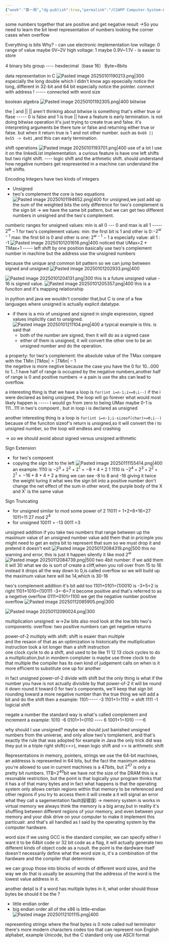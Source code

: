 ```yaml
---
{"week":"第一周","dg-publish":true,"permalink":"/CSAPP Computer-System-A-Program-Perspective/Lecture 02 03 Bits, Bytes, and Integer/","dgPassFrontmatter":true,"noteIcon":"","created":"2024-12-24T20:46:25.253+08:00","updated":"2025-03-30T14:39:45.032+08:00"}
---
```



some numbers together that are positive and get negative result
->So you need to learn the bit level representation of numbers
looking the corner cases when overflow

Everything is bits
Why?
	- can use electronic implementation
		low voltage: 0   range of value  maybe 0V~2V
		high voltage: 1 maybe 0.9V~1.1V
	- is easier to store

4 binary bits group ---- hexdecimal（base 16）
Byte=8bits

data representation
	in C
	![Pasted image 20250101190213.png|300](/img/user/accessory/Pasted%20image%2020250101190213.png)
	especially the long double which I didn't know ago
	epsecially notice the long, different in 32-bit and 64 bit
	especially notice the pointer.   connect with address ! -----  connected with word size

boolean algebra
	![Pasted image 20250101192305.png|400](/img/user/accessory/Pasted%20image%2020250101192305.png)
	biitwise

 the | and ||
	 || aren't thinking about bitwise
	 is something that's either true or flase ----- 0 is false and 1 is  true
	 || have a feature is early termination.
is not doing bitwise operation it's just trying to create true and false. it's interpreting arguments be there ture or false and returning either true or false. but when it return true is 1 and not other number. such as `0x69 || 0x55 -> 0x01` ,and this can early termination.

shift operations
	![Pasted image 20250101193701.png|400](/img/user/accessory/Pasted%20image%2020250101193701.png)
	use of a lot
	I use it on the linkedList implementation.
	a curious feature is have one left shifts but two right shift.
	---- logic shift and the arthmetic shift.
		should understand how negative numbers get respresented in a machine can understand the left shifts.

Encoding Integers
have two kinds of integers
- Unsigned
- two's complement
the core is two equations
![Pasted image 20250101194652.png|400](/img/user/accessory/Pasted%20image%2020250101194652.png)
for unsigned,we just add up the sum of the weighted bits
the only difference for two's complement is the sign bit
-> we have the same bit pattern, but we can get two different numbers in unsigned and the two's complement.

numberic ranges
for unsigned values: min is all 0 --- 0  and max is all 1 ----- $2^w-1$
for two's complement values:
	min: the first bit is 1 and other is 0:$-2^{w-1}$
	max: the first bit is 0 and other is one: $2^{w-1}-1$
	a especially value: all 1 : -1
![Pasted image 20250101201616.png|400](/img/user/accessory/Pasted%20image%2020250101201616.png)
noticed that UMax=2 * TMax+1   -----  left shift by one position
basically  use two's complement number in machine
but the address use the unsigned numbers

because the unique and common bit pattern
so we can jump between signed and unsigned
![Pasted image 20250101202933.png|400](/img/user/accessory/Pasted%20image%2020250101202933.png)

![Pasted image 20250101204131.png|300](/img/user/accessory/Pasted%20image%2020250101204131.png)
this is a future   unsigned value - 16  is signed value.
![Pasted image 20250101205357.png|400](/img/user/accessory/Pasted%20image%2020250101205357.png)
this is a funciton and it's mapping relationship

in python and java we wouldn't consider that,but C is one of a few languages where unsigned is actually explicit datatype.

- if there is a mix of unsigned and signed in single expression, signed values implicitly cast to unsigned.
![Pasted image 20250101211104.png|400](/img/user/accessory/Pasted%20image%2020250101211104.png)
a typical example  is this.
is said that
	- both of the number are signed, then it will do as a signed case
	- either of them is unsigned, it will convert the other one to be an unsigned number and do the operation.

a property:
	for two's complement: the absolute value of the TMax compare with the TMin $\lvert TMax \rvert=\lvert TMin\rvert-1$  
	the negetive is more negtive
	because the case you have the 0
	for 10...000 to 1...1 have half of range is occupied by the negative numbers,another half of range is 0 and positive  numbers
	-> a pain is use the abs can lead to overflow.

a interesting  thing is that we have a loop is `for(int i=n-1;i>=0;i--)`
	if the i were declared  as being unsigned,  the loop will go forever what would most likely happen is ----- i would go from zero to being UMax
	maybe 0-1 is 111...111 in two's compoent , but in loop i is declared as unsigned

another interesting thing is a loop is `for(int i=n-1;i-sizeof(char)>=0;i--)`
	because of the funciton sizeof's return is unsigned,so it will convert the i to unsigned number, so the loop will endless and crashing

-> so we should avoid about signed versus unsigned arithmetic


Sign Extension
- for two's compoent
- copying the sign bit to the left
![Pasted image 20250111155414.png|400](/img/user/accessory/Pasted%20image%2020250111155414.png)
an example:
	1110    is   $-2^3+2^2+2^1=-8+4+2$
	1 1110  is $-2^4+2^3+2^2+2^1=-16+8+4+2$
	a thing we can see -8 to 8 and -16
	giving it twice the weight turing it what wes the sign bit into a positive number
	don't change the net effect of the sum
	in other word, the purple body of the X and X' is the same value

Sign Truncating
- for unsigned similar to mod some power of 2 
	11011  = 1+2+8+16=27
	1011=11
	27 mod $2^4$
- for unsigned
	10011 = -13
	0011 =3

 unsigned addition
 if you take two numbers that range between up the maximum value of an unsigned number value add them 
that in pricinple you might need to get an extra bit to represent that sum
so we must drop it and pretend it doesn't exit
![Pasted image 20250112084319.png|500](/img/user/accessory/Pasted%20image%2020250112084319.png)
this no warning and error, this is just it happen silently
it like mod $2^w$
![Pasted image 20250112084739.png|500](/img/user/accessory/Pasted%20image%2020250112084739.png)
two 4bit number: if we add them it will 30
what we do is sort of create a cliff,when you roll over from 15 to 16 instead it drops all the way down to 0,is called overflow
so we will build up the maximum value here will be 14,which is 30-16

two's complement addition
it's bit add too
1101+0101=(1)0010  is -3+5=2  is right
1101+1010=(1)0111   -3+-6=7 it become positive and that's referred to as a negetive overflow
0111+0101=1100 we get the negative number     positive overflow
![Pasted image 20250112085905.png|300](/img/user/accessory/Pasted%20image%2020250112085905.png)


![Pasted image 20250112090024.png|300](/img/user/accessory/Pasted%20image%2020250112090024.png)


multiplication
unsigned:
w->2w bits
also mod look at the low bits
two's components:
overflow: two positive numbers can get negetive returns

power-of-2 multiply with shift: shift is  esaier than multiple  
and the resaon of that as an optimization is historically the multiplication instruction took a lot longer than a shift instruction  
one clock cycle to do a shift, and used to be like 11 12 13 clock cycles to do a multiplication,but in mordern compluter is maybe use three clock to do that multiple
the compiler has its own kind of judgement calls on when is it more efficient to substitute one up for another

in fact unsigned power-of-2 divide with shift
but the only thing is what if the number you have is not actually divisible by that power-of-2
it will be round it down round it toward 0
for two's components, we'll keep that sign bit
rounding toward a more negative number than the true thing
we will add a bit and do the shift then
	a example: 1101----- -3
	1101+1=1110  -> shift
	1111   -1
logicial shift

negate a number
the standard way is what's called complement and increment
	a example: 1010    -6
	0101+1=0110 ---- 6
	1001+1=1010  ----6


why should I use unsigned?
maybe we should just banished unsigned numbers from the universe, and only allow two's tomplement, and that's exactly the rule that was adopted for example in Java
the only trick did was they put in a triple right shift(>>>), mean logic shift and >> is arithmetic  shift

Representations in memory, pointers, strings
we use the 64-bit machines, an addresss is represented in 64 bits, but the fact the maximum address you're allowed to use in current machines is a 47bits, but $2^{47}$ is only a pretty bit numbers.
1TB=$2^{40}$bit
we have not the size of the DRAM
this is a resonable restriction, but the point is that logically your program thinks that it has a of that many bytes
and in fact what happens is that the operating system only allows certain regions within that memory  to be referenced
and other regions if you try to access them it will create a it will signal an error what they call a sagementation fault(段错误)
-> memory system is works in virtual memory
we always think the memory is a big array,but in reality it's shuffling between different regions of your memory, and even between your memory and your disk drive on your computer to make it implement this particualr.
and that's all handled as I said by the operating system by the computer hardware.

word size
if we using GCC is the standard compiler, we can specify either I want it to be 64bit code or 32 bit code as a flag, it will actually generate two different kinds of object code as a rusult.
the point is the dardware itself doesn't necessarily define what the word size is, it's a combination of the hardware and the compiler that determines

we can group those into blocks of words of different word sizes, and the way we do that is usually be assuming that the addresss of the word is the lowest value address in it.

another detail is if a word has multiple bytes in it, what order should those bytes be should it be the ?
- little endian order
- big endian order
all of the x86 is little-endian
![Pasted image 20250112101115.png|400](/img/user/accessory/Pasted%20image%2020250112101115.png)


representing strings
where the final bytes is 0 note called null terminator
there's more modern characters  codes too that can represent non English alphabet, example Unicode, but the C standard  only use ASCII format

